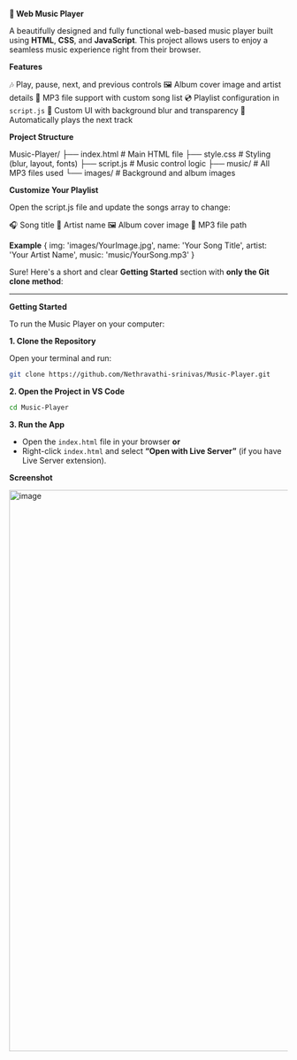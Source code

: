 **🎵 Web Music Player**

A beautifully designed and fully functional web-based music player built using **HTML**, **CSS**, and **JavaScript**. This project allows users to enjoy a seamless music experience right from their browser.

**Features**

 🎶 Play, pause, next, and previous controls
 🖼️ Album cover image and artist details
 📁 MP3 file support with custom song list
 💿 Playlist configuration in `script.js`
 🎨 Custom UI with background blur and transparency
 🔄 Automatically plays the next track

 **Project Structure**

 Music-Player/
   ├── index.html # Main HTML file
   ├── style.css # Styling (blur, layout, fonts)
   ├── script.js # Music control logic
   ├── music/ # All MP3 files used
   └── images/ # Background and album images

**Customize Your Playlist**

Open the script.js file and update the songs array to change:

🎧 Song title
🎤 Artist name
🖼️ Album cover image
🎼 MP3 file path

**Example**
{
  img: 'images/YourImage.jpg',
  name: 'Your Song Title',
  artist: 'Your Artist Name',
  music: 'music/YourSong.mp3'
}

Sure! Here's a short and clear **Getting Started** section with **only the Git clone method**:

---

**Getting Started**

To run the Music Player on your computer:

**1. Clone the Repository**

Open your terminal and run:

```bash
git clone https://github.com/Nethravathi-srinivas/Music-Player.git
```

**2. Open the Project in VS Code**

```bash
cd Music-Player
```

**3. Run the App**

* Open the `index.html` file in your browser
  **or**
* Right-click `index.html` and select **“Open with Live Server”** (if you have Live Server extension).

**Screenshot**

<img width="1917" height="1015" alt="image" src="https://github.com/user-attachments/assets/7c092c5b-9ec8-4b97-89ac-e9bf032a4c9f" />


